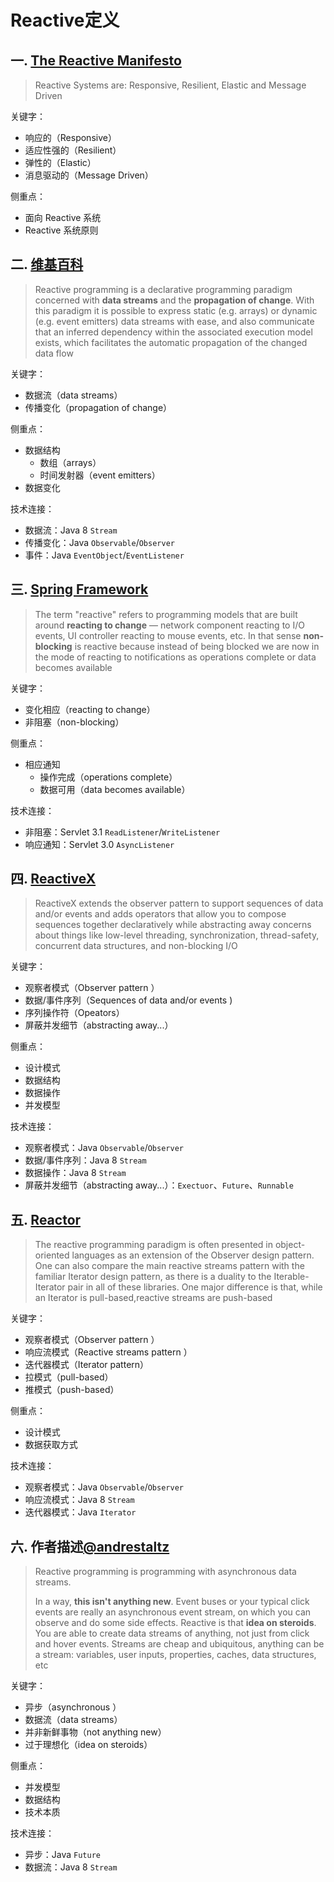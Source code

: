 # Reactive定义

## 一. [The Reactive Manifesto](https://www.reactivemanifesto.org/)
> Reactive Systems are: Responsive, Resilient, Elastic and Message Driven

关键字：
* 响应的（Responsive）
* 适应性强的（Resilient）
* 弹性的（Elastic）
* 消息驱动的（Message Driven）

侧重点：
* 面向 Reactive 系统
* Reactive 系统原则

## 二. [维基百科](https://en.wikipedia.org/wiki/Reactive_programming)
> Reactive programming is a declarative programming paradigm concerned with **data streams** and the **propagation of change**.
 With this paradigm it is possible to express static (e.g. arrays) or dynamic (e.g. event emitters) data streams with ease, 
 and also communicate that an inferred dependency within the associated execution model exists, 
 which facilitates the automatic propagation of the changed data flow

关键字：
* 数据流（data streams）
* 传播变化（propagation of change）

侧重点：
* 数据结构
    * 数组（arrays）
    * 时间发射器（event emitters）
* 数据变化

技术连接：
* 数据流：Java 8 `Stream`
* 传播变化：Java `Observable`/`Observer`
* 事件：Java `EventObject`/`EventListener`

## 三. [Spring Framework](https://docs.spring.io/spring/docs/current/spring-framework-reference/web-reactive.html#webflux-why-reactive)
> The term "reactive" refers to programming models that are built around **reacting to change** — network component reacting to I/O events, 
UI controller reacting to mouse events, etc. In that sense **non-blocking** is reactive because instead of being blocked we are now in the mode of reacting to notifications as operations complete or data becomes available

关键字：
* 变化相应（reacting to change）
* 非阻塞（non-blocking）

侧重点：
* 相应通知
    * 操作完成（operations complete）
    * 数据可用（data becomes available）
    
技术连接：
* 非阻塞：Servlet 3.1 `ReadListener`/`WriteListener`
* 响应通知：Servlet 3.0 `AsyncListener`

## 四. [ReactiveX](http://reactivex.io/intro.html)
> ReactiveX extends the observer pattern to support sequences of data and/or events and adds operators 
that allow you to compose sequences together declaratively 
while abstracting away concerns about things like low-level threading, synchronization, thread-safety, concurrent data structures, and non-blocking I/O

关键字：
* 观察者模式（Observer pattern ）
* 数据/事件序列（Sequences of data and/or events )
* 序列操作符（Opeators）
* 屏蔽并发细节（abstracting away...）

侧重点：
* 设计模式
* 数据结构
* 数据操作
* 并发模型

技术连接：
* 观察者模式：Java `Observable`/`Observer`
* 数据/事件序列：Java 8 `Stream`
* 数据操作：Java 8 `Stream`
* 屏蔽并发细节（abstracting away...）：`Exectuor`、`Future`、`Runnable`

## 五. [Reactor](https://projectreactor.io/docs/core/release/reference/)
> The reactive programming paradigm is often presented in object-oriented languages as an extension of the Observer design pattern. One can also compare the main reactive streams pattern with the familiar Iterator design pattern, as there is a duality to the Iterable-Iterator pair in all of these libraries. One major difference is that, while an Iterator is pull-based,reactive streams are push-based

关键字：
* 观察者模式（Observer pattern ）
* 响应流模式（Reactive streams pattern ）
* 迭代器模式（Iterator pattern）
* 拉模式（pull-based）
* 推模式（push-based）

侧重点：
* 设计模式
* 数据获取方式

技术连接：
* 观察者模式：Java `Observable`/`Observer`
* 响应流模式：Java 8 `Stream`
* 迭代器模式：Java  `Iterator`

## 六. 作者描述[@andrestaltz](https://twitter.com/andrestaltz)
> Reactive programming is programming with asynchronous data streams.
> 
> In a way, **this isn't anything new**. Event buses or your typical click events are really an asynchronous event stream, on which you can observe and do some side effects. Reactive is that **idea on steroids**. You are able to create data streams of anything, not just from click and hover events. Streams are cheap and ubiquitous, anything can be a stream: variables, user inputs, properties, caches, data structures, etc

关键字：
* 异步（asynchronous ）
* 数据流（data streams）
* 并非新鲜事物（not anything new）
* 过于理想化（idea on steroids）

侧重点：
* 并发模型
* 数据结构
* 技术本质

技术连接：
* 异步：Java `Future`
* 数据流：Java 8 `Stream`









<comment/>
<ad/>